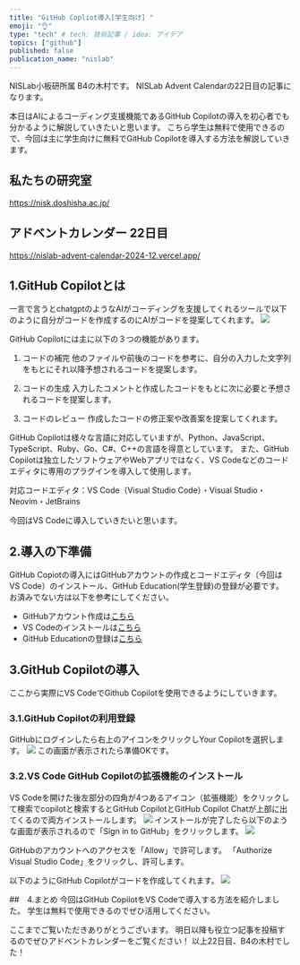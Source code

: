 ```yaml
---
title: "GitHub Copliot導入[学生向け] "
emoji: "👌"
type: "tech" # tech: 技術記事 / idea: アイデア
topics: ["github"]
published: false
publication_name: "nislab"
---
```

NISLab小板研所属 B4の木村です。
NISLab Advent Calendarの22日目の記事になります。

本日はAIによるコーディング支援機能であるGitHub Copilotの導入を初心者でも分かるように解説していきたいと思います。
こちら学生は無料で使用できるので、今回は主に学生向けに無料でGitHub Copilotを導入する方法を解説していきます。

## 私たちの研究室
https://nisk.doshisha.ac.jp/

## アドベントカレンダー 22日目
https://nislab-advent-calendar-2024-12.vercel.app/

## 1.GitHub Copilotとは
一言で言うとchatgptのようなAIがコーディングを支援してくれるツールで以下のように自分がコードを作成するのにAIがコードを提案してくれます。
![](https://storage.googleapis.com/zenn-user-upload/aa7c1d531493-20241219.png)

GitHub Copilotには主に以下の３つの機能があります。

1. コードの補完
他のファイルや前後のコードを参考に、自分の入力した文字列をもとにそれ以降予想されるコードを提案します。

2. コードの生成
入力したコメントと作成したコードをもとに次に必要と予想されるコードを提案します。

3. コードのレビュー
作成したコードの修正案や改善案を提案してくれます。

GitHub Copilotは様々な言語に対応していますが、Python、JavaScript、TypeScript、Ruby、Go、C#、C++の言語を得意としています。
また、GitHub Copilotは独立したソフトウェアやWebアプリではなく、VS Codeなどのコードエディタに専用のプラグインを導入して使用します。

対応コードエディタ：VS Code（Visual Studio Code）・Visual Studio・Neovim・JetBrains

今回はVS Codeに導入していきたいと思います。

## 2.導入の下準備
GitHub Copiotの導入にはGitHubアカウントの作成とコードエディタ（今回はVS Code）のインストール、GitHub Education(学生登録)の登録が必要です。
お済みでない方は以下を参考にしてください。
- GitHubアカウント作成は[こちら](https://zenn.dev/keison8864/articles/069d9be35b92c2)
- VS Codeのインストールは[こちら](https://qiita.com/YurimyMiyu/items/5ce7821f1e3e5905c3ee)
- GitHub Educationの登録は[こちら](https://docs.github.com/ja/education/explore-the-benefits-of-teaching-and-learning-with-github-education/github-education-for-students/apply-to-github-education-as-a-student)

## 3.GitHub Copilotの導入
ここから実際にVS CodeでGithub Copilotを使用できるようにしていきます。

### 3.1.GitHub Copilotの利用登録
GitHubにログインしたら右上のアイコンをクリックしYour Copilotを選択します。
![](https://storage.googleapis.com/zenn-user-upload/5d15b2cf23dc-20241219.png)
この画面が表示されたら準備OKです。

### 3.2.VS Code GitHub Copilotの拡張機能のインストール
VS Codeを開けた後左部分の四角が4つあるアイコン（拡張機能）をクリックして検索でcopilotと検索するとGitHub CopilotとGitHub Copilot Chatが上部に出てくるので両方インストールします。
![](https://storage.googleapis.com/zenn-user-upload/612540546694-20241219.png)
インストールが完了したら以下のような画面が表示されるので「Sign in to GitHub」をクリックします。
![](https://storage.googleapis.com/zenn-user-upload/8afe7f848cd5-20241219.png)


GitHubのアカウントへのアクセスを「Allow」で許可します。
「Authorize Visual Studio Code」をクリックし、許可します。

以下のようにGitHub Copilotがコードを作成してくれます。
![](https://storage.googleapis.com/zenn-user-upload/aa7c1d531493-20241219.png)

##　4.まとめ 
今回はGitHub CopilotをVS Codeで導入する方法を紹介しました。
学生は無料で使用できるのでぜひ活用してください。

ここまでご覧いただきありがとうございます。
明日以降も役立つ記事を投稿するのでぜひアドベントカレンダーをご覧ください！
以上22日目、B4の木村でした！
